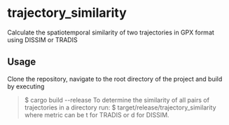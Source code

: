 # trajectory_similarity
Calculate the spatiotemporal similarity of two trajectories in GPX format using DISSIM or TRADIS 
## Usage
Clone the repository, navigate to the root directory of the project and build by executing 
> $ cargo build --release
To determine the similarity of all pairs of trajectories in a directory run:
> $ target/release/trajectory_similarity <metric> <directory of gpx-files> <name of csv-file with output>
where metric can be t for TRADIS or d for DISSIM.
